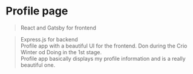 # Profile page
> React and Gatsby for frontend  



> Express.js for backend  
Profile app with a beautiful UI for the frontend. Don during the Crio Winter od Doing in the 1st stage.  
Profile app basically displays my profile information and is a really beautiful one.  
